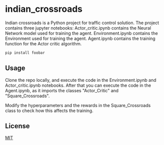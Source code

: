 # indian_crossroads

Indian crossroads is a Python project for traffic control solution.
The project contains three jupyter notebooks:
Actor_critic.ipynb contains the Neural Network model used for training the agent.
Environment.ipynb contains the Environment used for training the agent.
Agent.ipynb contains the training function for the Actor critic algorithm.



```bash
pip install foobar
```

## Usage

Clone the repo locally, and execute the code in the Environment.ipynb and Actor_critic.ipynb notebooks.
After that you can execute the code in the Agent.ipynb, as it imports the classes "Actor_Critic" and "Square_Crossroads".

Modify the hyperparameters and the rewards in the Square_Crossroads class to check how this affects the training.



## License
[MIT](https://choosealicense.com/licenses/mit/)